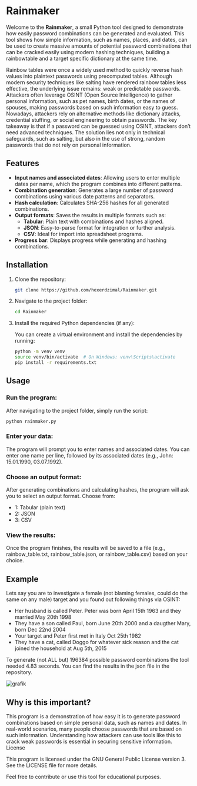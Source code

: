 # Rainmaker

Welcome to the **Rainmaker**, a small Python tool designed to demonstrate how easily password combinations can be generated and evaluated. This tool shows how simple information, such as names, places, and dates, can be used to create massive amounts of potential password combinations that can be cracked easily using modern hashing techniques, building a
rainbowtable and a target specific dictionary at the same time.

Rainbow tables were once a widely used method to quickly reverse hash values into plaintext passwords using precomputed tables.
Although modern security techniques like salting have rendered rainbow tables less effective, the underlying issue remains: weak or predictable passwords.
Attackers often leverage OSINT (Open Source Intelligence) to gather personal information, such as pet names, birth dates, or the names of spouses,
making passwords based on such information easy to guess. Nowadays, attackers rely on alternative methods like dictionary attacks, credential stuffing,
or social engineering to obtain passwords. The key takeaway is that if a password can be guessed using OSINT, attackers don’t need advanced techniques.
The solution lies not only in technical safeguards, such as salting, but also in the use of strong, random passwords that do not rely on personal information. 

## Features

- **Input names and associated dates**: Allowing users to enter multiple dates per name, which the program combines into different patterns.
- **Combination generation**: Generates a large number of password combinations using various date patterns and separators.
- **Hash calculation**: Calculates SHA-256 hashes for all generated combinations.
- **Output formats**: Saves the results in multiple formats such as:
  - **Tabular**: Plain text with combinations and hashes aligned.
  - **JSON**: Easy-to-parse format for integration or further analysis.
  - **CSV**: Ideal for import into spreadsheet programs.
- **Progress bar**: Displays progress while generating and hashing combinations.
  
## Installation

1. Clone the repository:

   ```bash
   git clone https://github.com/hexerdzimal/Rainmaker.git
   ```

2. Navigate to the project folder:

    ```bash
    cd Rainmaker
    ```

3. Install the required Python dependencies (if any):

    You can create a virtual environment and install the dependencies by running:
    ```bash
    python -m venv venv
    source venv/bin/activate  # On Windows: venv\Scripts\activate
    pip install -r requirements.txt
    ```

## Usage

### Run the program:

After navigating to the project folder, simply run the script:
```bash
python rainmaker.py
```
### Enter your data:

The program will prompt you to enter names and associated dates. You can enter one name per line, followed by its associated dates (e.g., John: 15.01.1990, 03.07.1992).

### Choose an output format:

After generating combinations and calculating hashes, the program will ask you to select an output format. Choose from:
- 1: Tabular (plain text)
- 2: JSON
- 3: CSV

### View the results:

Once the program finishes, the results will be saved to a file (e.g., rainbow_table.txt, rainbow_table.json, or rainbow_table.csv) based on your choice.

## Example

Lets say you are to investigate a female (not blaming females, could do the same on any male) target and you found out following things via OSINT:

- Her husband is called Peter. Peter was born April 15th 1963 and they married May 20th 1998
- They have a son called Paul, born June 20th 2000 and a daugther Mary, born Dec 22nd 2004
- Your target and Peter first met in Italy Oct 25th 1982
- They have a cat, called Doggo for whatever sick reason and the cat joined the household at Aug 5th, 2015

To generate (not ALL but) 196384 possible password combinations the tool needed 4.83 seconds.
You can find the results in the json file in the repository.


![grafik](https://github.com/user-attachments/assets/a3ea3d5f-056d-4f25-bc72-e212af5b9702)



## Why is this important?

This program is a demonstration of how easy it is to generate password combinations based on simple personal data, such as names and dates. In real-world scenarios, many people choose passwords that are based on such information. Understanding how attackers can use tools like this to crack weak passwords is essential in securing sensitive information.
License

This program is licensed under the GNU General Public License version 3. See the LICENSE file for more details.

Feel free to contribute or use this tool for educational purposes. 
